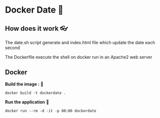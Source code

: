 # Docker Date :calendar:

## How does it work :eyeglasses:

The date.sh script generate and index.html file which update the date each second

The Dockerfile execute the shell on docker run in an Apache2 web server

## Docker

**Build the image :** :hammer:

    docker build -t dockerdate . 

**Run the application** :train2:
   
    docker run --rm -d -it -p 80:80 dockerdate